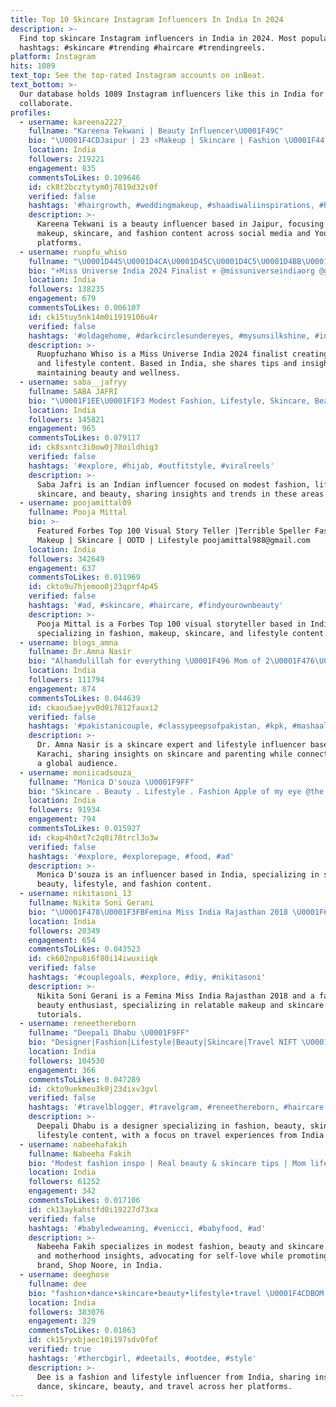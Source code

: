 ```yaml
---
title: Top 10 Skincare Instagram Influencers In India In 2024
description: >-
  Find top skincare Instagram influencers in India in 2024. Most popular
  hashtags: #skincare #trending #haircare #trendingreels.
platform: Instagram
hits: 1089
text_top: See the top-rated Instagram accounts on inBeat.
text_bottom: >-
  Our database holds 1089 Instagram influencers like this in India for you to
  collaborate.
profiles:
  - username: kareena2227_
    fullname: "Kareena Tekwani | Beauty Influencer\U0001F49C"
    bio: "\U0001F4CDJaipur | 23 ⭐Makeup | Skincare | Fashion \U0001F447\U0001F3FBYoutube (300k+ fam) \U0001F4E9 Email for Collaborations \U0001F48C kareenatekwani123@gmail.com"
    location: India
    followers: 219221
    engagement: 835
    commentsToLikes: 0.109646
    id: ck8t2bcztytym0j7819d32s0f
    verified: false
    hashtags: '#hairgrowth, #weddingmakeup, #shaadiwaliinspirations, #healthyhair'
    description: >-
      Kareena Tekwani is a beauty influencer based in Jaipur, focusing on
      makeup, skincare, and fashion content across social media and YouTube
      platforms.
  - username: ruopfu_whiso
    fullname: "\U0001D445\U0001D4CA\U0001D45C\U0001D4C5\U0001D4BB\U0001D4CA\U0001D4CF\U0001D4BD\U0001D4B6\U0001D4C3\U0001D45C \U0001D4CC\U0001D4BD\U0001D4BE\U0001D4C8\U0001D45C"
    bio: "⚜️Miss Universe India 2024 Finalist ⚜️ @missuniverseindiaorg @glamanandsupermodelindia \U0001F380I make Skincare and Lifestyle Content \U0001F380"
    location: India
    followers: 138235
    engagement: 679
    commentsToLikes: 0.006107
    id: ck15tuy5nk14m0i1919106u4r
    verified: false
    hashtags: '#oldagehome, #darkcirclesundereyes, #mysunsilkshine, #indiansummer'
    description: >-
      Ruopfuzhano Whiso is a Miss Universe India 2024 finalist creating skincare
      and lifestyle content. Based in India, she shares tips and insights for
      maintaining beauty and wellness.
  - username: saba__jafryy
    fullname: SABA JAFRI
    bio: "\U0001F1EE\U0001F1F3 Modest Fashion, Lifestyle, Skincare, Beauty. My bro @jafryeats Lucknow \U0001F4CD PR/Business - Sabajafrii@icloud.com \U0001F4E9"
    location: India
    followers: 145821
    engagement: 965
    commentsToLikes: 0.079117
    id: ck8sxntc3i0ow0j78oildhig3
    verified: false
    hashtags: '#explore, #hijab, #outfitstyle, #viralreels'
    description: >-
      Saba Jafri is an Indian influencer focused on modest fashion, lifestyle,
      skincare, and beauty, sharing insights and trends in these areas.
  - username: poojamittal09
    fullname: Pooja Mittal
    bio: >-
      Featured Forbes Top 100 Visual Story Teller |Terrible Speller Fashion |
      Makeup | Skincare | OOTD | Lifestyle poojamittal988@gmail.com
    location: India
    followers: 342649
    engagement: 637
    commentsToLikes: 0.011969
    id: ckto9u7hjemoo0j23qprf4p45
    verified: false
    hashtags: '#ad, #skincare, #haircare, #findyourownbeauty'
    description: >-
      Pooja Mittal is a Forbes Top 100 visual storyteller based in India,
      specializing in fashion, makeup, skincare, and lifestyle content.
  - username: blogs_amna
    fullname: Dr.Amna Nasir
    bio: "Alhamdulillah for everything \U0001F496 Mom of 2\U0001F476\U0001F3FB SkincarePosts #blogsamna_skincare \U0001F9B7\U0001F469\U0001F3FB‍⚕️ \U0001F4CDKarachi ⭐️\U0001D5D7\U0001D5E0 for business queries YouTube\U0001F447\U0001F3FB"
    location: India
    followers: 111794
    engagement: 874
    commentsToLikes: 0.044639
    id: ckaou5aejyv0d0i7812fauxi2
    verified: false
    hashtags: '#pakistanicouple, #classypeepsofpakistan, #kpk, #mashaallah'
    description: >-
      Dr. Amna Nasir is a skincare expert and lifestyle influencer based in
      Karachi, sharing insights on skincare and parenting while connecting with
      a global audience.
  - username: moniicadsouza_
    fullname: "Monica D'souza \U0001F9FF"
    bio: "Skincare . Beauty . Lifestyle . Fashion Apple of my eye @the.muffinboy \U0001F43E Because only change is constant\U0001F324"
    location: India
    followers: 91934
    engagement: 794
    commentsToLikes: 0.015927
    id: ckap4h0xt7c2q0i78trcl3o3w
    verified: false
    hashtags: '#explore, #explorepage, #food, #ad'
    description: >-
      Monica D'souza is an influencer based in India, specializing in skincare,
      beauty, lifestyle, and fashion content.
  - username: nikitasoni_13
    fullname: Nikita Soni Gerani
    bio: "\U0001F478\U0001F3FBFemina Miss India Rajasthan 2018 \U0001F6CD️ Fashion & beauty addict \U0001F4CC Curating Pinterest-worthy looks \U0001F496 Relatable makeup /skincare tutorials"
    location: India
    followers: 20349
    engagement: 654
    commentsToLikes: 0.043523
    id: ck602npu8i6f80i14iwuxiiqk
    verified: false
    hashtags: '#couplegoals, #explore, #diy, #nikitasoni'
    description: >-
      Nikita Soni Gerani is a Femina Miss India Rajasthan 2018 and a fashion and
      beauty enthusiast, specializing in relatable makeup and skincare
      tutorials.
  - username: reneethereborn
    fullname: "Deepali Dhabu \U0001F9FF"
    bio: "Designer|Fashion|Lifestyle|Beauty|Skincare|Travel NIFT \U0001F3E0Mumbai/Delhi For collaborations \U0001F4E7 reneethereborn@gmail.com"
    location: India
    followers: 104530
    engagement: 366
    commentsToLikes: 0.047289
    id: ckto9uekmeu3k0j23dixv3gvl
    verified: false
    hashtags: '#travelblogger, #travelgram, #reneethereborn, #haircare'
    description: >-
      Deepali Dhabu is a designer specializing in fashion, beauty, skincare, and
      lifestyle content, with a focus on travel experiences from India.
  - username: nabeehafakih
    fullname: Nabeeha Fakih
    bio: "Modest fashion inspo | Real beauty & skincare tips | Mom life & Self-Love ✨| Join the #beesquad \U0001F41D Building: @shopnoore"
    location: India
    followers: 61252
    engagement: 342
    commentsToLikes: 0.017106
    id: ck13aykahstfd0i19227d73xa
    verified: false
    hashtags: '#babyledweaning, #venicci, #babyfood, #ad'
    description: >-
      Nabeeha Fakih specializes in modest fashion, beauty and skincare advice,
      and motherhood insights, advocating for self-love while promoting her
      brand, Shop Noore, in India.
  - username: deeghose
    fullname: dee
    bio: "fashion•dance•skincare•beauty•lifestyle•travel \U0001F4CDBOM & BLR \U0001F6A9 #theRCBgirl"
    location: India
    followers: 383076
    engagement: 329
    commentsToLikes: 0.01863
    id: ck15ryxbjaec10i197sdv0fof
    verified: true
    hashtags: '#thercbgirl, #deetails, #ootdee, #style'
    description: >-
      Dee is a fashion and lifestyle influencer from India, sharing insights on
      dance, skincare, beauty, and travel across her platforms.
---
```


